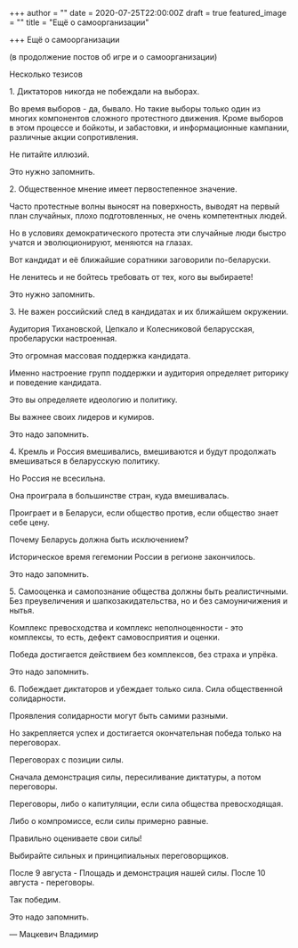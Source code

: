 +++
author = ""
date = 2020-07-25T22:00:00Z
draft = true
featured_image = ""
title = "Ещё о самоорганизации"

+++
Ещё о самоорганизации

(в продолжение постов об игре и о самоорганизации)

Несколько тезисов

1\. Диктаторов никогда не побеждали на выборах.

Во время выборов - да, бывало. Но такие выборы только один из многих компонентов сложного протестного движения. Кроме выборов в этом процессе и бойкоты, и забастовки, и информационные кампании, различные акции сопротивления.

Не питайте иллюзий. 

Это нужно запомнить.

2\. Общественное мнение имеет первостепенное значение.

Часто протестные волны выносят на поверхность, выводят на первый план случайных, плохо подготовленных, не очень компетентных людей. 

Но в условиях демократического протеста эти случайные люди быстро учатся и эволюционируют, меняются на глазах.

Вот кандидат и её ближайшие соратники заговорили по-беларуски.

Не ленитесь и не бойтесь требовать от тех, кого вы выбираете!

Это нужно запомнить.

3\. Не важен российский след в кандидатах и их ближайшем окружении.

Аудитория Тихановской, Цепкало и Колесниковой беларусская, пробеларуски настроенная.

Это огромная массовая поддержка кандидата. 

Именно настроение групп поддержки и аудитория определяет риторику и поведение кандидата.

Это вы определяете идеологию и политику.

Вы важнее своих лидеров и кумиров.

Это надо запомнить.

4\. Кремль и Россия вмешивались, вмешиваются и будут продолжать вмешиваться в беларусскую политику.

Но Россия не всесильна.

Она проиграла в большинстве стран, куда вмешивалась.

Проиграет и в Беларуси, если общество против, если общество знает себе цену.

Почему Беларусь должна быть исключением?

Историческое время гегемонии России в регионе закончилось.

Это надо запомнить.

5\. Самооценка и самопознание общества должны быть реалистичными. Без преувеличения и шапкозакидательства, но и без самоуничижения и нытья.

Комплекс превосходства и комплекс неполноценности - это комплексы, то есть, дефект самовосприятия и оценки.

Победа достигается действием без комплексов, без страха и упрёка.

Это надо запомнить.

6\. Побеждает диктаторов и убеждает только сила. Сила общественной солидарности. 

Проявления солидарности могут быть самими разными.

Но закрепляется успех и достигается окончательная победа только на переговорах. 

Переговорах с позиции силы.

Сначала демонстрация силы, пересиливание диктатуры, а потом переговоры.

Переговоры, либо о капитуляции, если сила общества превосходящая.

Либо о компромиссе, если силы примерно равные.

Правильно оцениваете свои силы! 

Выбирайте сильных и принципиальных переговорщиков.

После 9 августа - Площадь и демонстрация нашей силы. После 10 августа - переговоры.

Так победим.

Это надо запомнить.

— Мацкевич Владимир